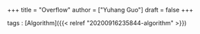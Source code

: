 +++
title = "Overflow"
author = ["Yuhang Guo"]
draft = false
+++

tags
: [Algorithm]({{< relref "20200916235844-algorithm" >}})
